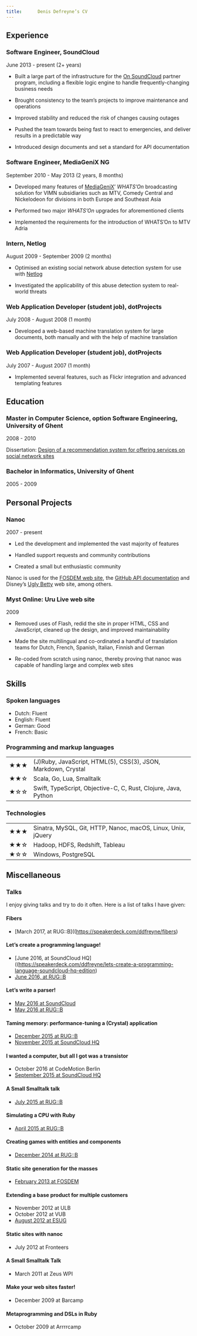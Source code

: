 ```yaml
---
title:      Denis Defreyne’s CV
---
```


Experience
----------

### Software Engineer, SoundCloud

June 2013 - present (2+ years)

* Built a large part of the infrastructure for the [On SoundCloud](https://on.soundcloud.com/) partner program, including a flexible logic engine to handle frequently-changing business needs

* Brought consistency to the team’s projects to improve maintenance and operations

* Improved stability and reduced the risk of changes causing outages

* Pushed the team towards being fast to react to emergencies, and deliver results in a predictable way

* Introduced design documents and set a standard for API documentation

### Software Engineer, MediaGeniX NG

September 2010 - May 2013 (2 years, 8 months)

* Developed many features of [MediaGeniX](http://mediagenix.tv)’ _WHATS’On_ broadcasting solution for VIMN subsidiaries such as MTV, Comedy Central and Nickelodeon for divisions in both Europe and Southeast Asia

* Performed two major _WHATS’On_ upgrades for aforementioned clients

* Implemented the requirements for the introduction of WHATS’On to MTV Adria

### Intern, Netlog

August 2009 - September 2009 (2 months)

* Optimised an existing social network abuse detection system for use with [Netlog](http://netlog.com/)

* Investigated the applicability of this abuse detection system to real-world threats

### Web Application Developer (student job), dotProjects

July 2008 - August 2008 (1 month)

* Developed a web-based machine translation system for large documents, both manually and with the help of machine translation

### Web Application Developer (student job), dotProjects

July 2007 - August 2007 (1 month)

* Implemented several features, such as Flickr integration and advanced templating features

Education
---------

### Master in Computer Science, option Software Engineering, University of Ghent

2008 - 2010

Dissertation: [Design of a recommendation system for offering services on social network sites](http://stoneship.org/pub/thesis.pdf)

### Bachelor in Informatics, University of Ghent

2005 - 2009

Personal Projects
-----------------

### Nanoc

2007 - present

* Led the development and implemented the vast majority of features

* Handled support requests and community contributions

* Created a small but enthusiastic community

Nanoc is used for the [FOSDEM web site](http://fosdem.org), the [GitHub API documentation](http://developer.github.com/) and Disney’s [Ugly Betty](http://www.dadt.com/uglybetty/) web site, among others.

### Myst Online: Uru Live web site

2009

* Removed uses of Flash, redid the site in proper HTML, CSS and JavaScript, cleaned up the design, and improved maintainability

* Made the site multilingual and co-ordinated a handful of translation teams for Dutch, French, Spanish, Italian, Finnish and German

* Re-coded from scratch using nanoc, thereby proving that nanoc was capable of handling large and complex web sites

Skills
------

### Spoken languages

* Dutch: Fluent
* English: Fluent
* German: Good
* French: Basic

### Programming and markup languages

<table>
    <tr>
        <td>★★★</td>
        <td>(J)Ruby, JavaScript, HTML(5), CSS(3), JSON, Markdown, Crystal</td>
    </tr>
    <tr>
        <td>★★☆</td>
        <td>Scala, Go, Lua, Smalltalk</td>
    </tr>
    <tr>
        <td>★☆☆</td>
        <td>Swift, TypeScript, Objective-C, C, Rust, Clojure, Java, Python</td>
    </tr>
</table>

### Technologies

<table>
    <tr>
        <td>★★★</td>
        <td>Sinatra, MySQL, Git, HTTP, Nanoc, macOS, Linux, Unix, jQuery</td>
    </tr>
    <tr>
        <td>★★☆</td>
        <td>Hadoop, HDFS, Redshift, Tableau</td>
    </tr>
    <tr>
        <td>★☆☆</td>
        <td>Windows, PostgreSQL</td>
    </tr>
</table>

Miscellaneous
-------------

### Talks

I enjoy giving talks and try to do it often. Here is a list of talks I have given:

#### Fibers

* [March 2017, at RUG::B]((https://speakerdeck.com/ddfreyne/fibers)

#### Let’s create a programming language!

* [June 2016, at SoundCloud HQ]((https://speakerdeck.com/ddfreyne/lets-create-a-programming-language-soundcloud-hq-edition)
* [June 2016, at RUG::B](https://speakerdeck.com/ddfreyne/lets-create-a-programming-language-rug-b-edition)

#### Let’s write a parser!

* [May 2016 at SoundCloud](https://speakerdeck.com/ddfreyne/lets-write-a-parser-soundcloud-hq-edition)
* [May 2016 at RUG::B](https://speakerdeck.com/ddfreyne/lets-write-a-parser-rug-b-edition)

#### Taming memory: performance-tuning a (Crystal) application

* [December 2015 at RUG::B](https://speakerdeck.com/ddfreyne/taming-memory-performance-tuning-a-crystal-application-rug-b-edition)
* [November 2015 at SoundCloud HQ](https://speakerdeck.com/ddfreyne/taming-memory-performance-tuning-a-crystal-application-soundcloud-hq-edition)

#### I wanted a computer, but all I got was a transistor

* October 2016 at CodeMotion Berlin
* [September 2015 at SoundCloud HQ](https://speakerdeck.com/ddfreyne/i-wanted-a-computer-but-all-i-got-was-a-transistor)

#### A Small Smalltalk talk

* [July 2015 at RUG::B](https://speakerdeck.com/ddfreyne/a-small-smalltalk-talk-rug-b-edition)

#### Simulating a CPU with Ruby

* [April 2015 at RUG::B](https://speakerdeck.com/ddfreyne/simulating-a-cpu-with-ruby)

#### Creating games with entities and components

* [December 2014 at RUG::B](https://speakerdeck.com/ddfreyne/creating-games-with-entities-and-components)

#### Static site generation for the masses

* [February 2013 at FOSDEM](https://speakerdeck.com/ddfreyne/static-site-generation-for-the-masses)

#### Extending a base product for multiple customers

* November 2012 at ULB
* October 2012 at VUB
* [August 2012 at ESUG](https://speakerdeck.com/ddfreyne/extending-a-base-product-for-multiple-customers)

#### Static sites with nanoc

* July 2012 at Fronteers

#### A Small Smalltalk Talk

* March 2011 at Zeus WPI

#### Make your web sites faster!

* December 2009 at Barcamp

#### Metaprogramming and DSLs in Ruby

* October 2009 at Arrrrcamp
